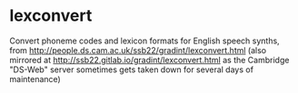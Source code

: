 # lexconvert
Convert phoneme codes and lexicon formats for English speech synths, from http://people.ds.cam.ac.uk/ssb22/gradint/lexconvert.html
(also mirrored at http://ssb22.gitlab.io/gradint/lexconvert.html as the Cambridge "DS-Web" server sometimes gets taken down for several days of maintenance)

